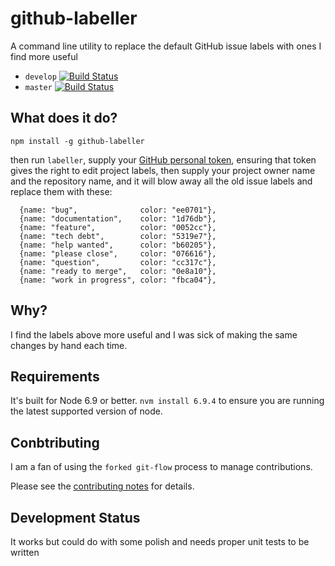 # github-labeller

A command line utility to replace the default GitHub issue labels with ones I find more useful

* `develop` [![Build Status](https://travis-ci.org/davesag/github-labeller.svg?branch=develop)](https://travis-ci.org/davesag/github-labeller)
* `master` [![Build Status](https://travis-ci.org/davesag/github-labeller.svg?branch=master)](https://travis-ci.org/davesag/github-labeller)

## What does it do?

```
npm install -g github-labeller
```

then run `labeller`, supply your [GitHub personal token](https://help.github.com/articles/creating-an-access-token-for-command-line-use/), ensuring that token gives the right to edit project labels, then supply your project owner name and the repository name, and it will blow away all the old issue labels and replace them with these:

```
  {name: "bug",              color: "ee0701"},
  {name: "documentation",    color: "1d76db"},
  {name: "feature",          color: "0052cc"},
  {name: "tech debt",        color: "5319e7"},
  {name: "help wanted",      color: "b60205"},
  {name: "please close",     color: "076616"},
  {name: "question",         color: "cc317c"},
  {name: "ready to merge",   color: "0e8a10"},
  {name: "work in progress", color: "fbca04"},
```

## Why?

I find the labels above more useful and I was sick of making the same changes by hand each time.

## Requirements

It's built for Node 6.9 or better. `nvm install 6.9.4` to ensure you are running the latest supported version of node.

## Conbtributing

I am a fan of using the `forked git-flow` process to manage contributions.

Please see the [contributing notes](CONTRIBUTING.md) for details.

## Development Status

It works but could do with some polish and needs proper unit tests to be written

